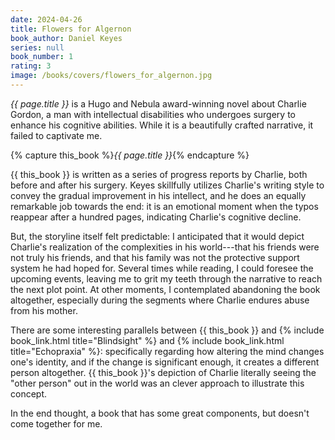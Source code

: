 ```yaml
---
date: 2024-04-26
title: Flowers for Algernon
book_author: Daniel Keyes
series: null
book_number: 1
rating: 3
image: /books/covers/flowers_for_algernon.jpg
---
```


<cite class="book-title">{{ page.title }}</cite> is a Hugo and Nebula
award-winning novel about Charlie Gordon, a man with intellectual disabilities
who undergoes surgery to enhance his cognitive abilities. While it is a
beautifully crafted narrative, it failed to captivate me.

{% capture this_book %}<cite class="book-title">{{ page.title }}</cite>{% endcapture %}

{{ this_book }} is written as a series of progress reports by Charlie, both
before and after his surgery. Keyes skillfully utilizes Charlie's writing
style to convey the gradual improvement in his intellect, and he does an
equally remarkable job towards the end: it is an emotional moment when the
typos reappear after a hundred pages, indicating Charlie's cognitive decline.

But, the storyline itself felt predictable: I anticipated that it would depict
Charlie's realization of the complexities in his world---that his friends were
not truly his friends, and that his family was not the protective support
system he had hoped for. Several times while reading, I could foresee the
upcoming events, leaving me to grit my teeth through the narrative to reach
the next plot point. At other moments, I contemplated abandoning the book
altogether, especially during the segments where Charlie endures abuse from
his mother.

There are some interesting parallels between {{ this_book }} and {% include
book_link.html title="Blindsight" %} and {% include book_link.html
title="Echopraxia" %}: specifically regarding how altering the mind changes
one's identity, and if the change is significant enough, it creates a
different person altogether. {{ this_book }}'s depiction of Charlie literally
seeing the "other person" out in the world was an clever approach to
illustrate this concept.

In the end thought, a book that has some great components, but doesn't come
together for me.

